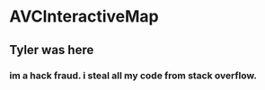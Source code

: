 # AVCInteractiveMap
## Tyler was here
### im a hack fraud. i steal all my code from stack overflow.
